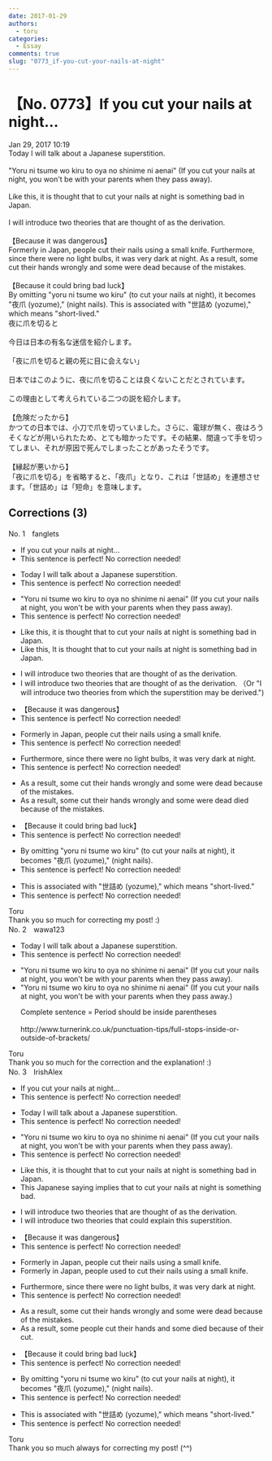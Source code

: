 ```yaml
---
date: 2017-01-29
authors:
  - toru
categories:
  - Essay
comments: true
slug: "0773_if-you-cut-your-nails-at-night"
---
```


# 【No. 0773】If you cut your nails at night...
<div class="date">Jan 29, 2017 10:19</div>
<div id="post"><div id="body_show_ori">
Today I will talk about a Japanese superstition.<br/><br/>"Yoru ni tsume wo kiru to oya no shinime ni aenai" (If you cut your nails at night, you won't be with your parents when they pass away).<br/><br/>Like this, it is thought that to cut your nails at night is something bad in Japan.<br/><br/>I will introduce two theories that are thought of as the derivation.<br/><br/>【Because it was dangerous】<br/>Formerly in Japan, people cut their nails using a small knife. Furthermore, since there were no light bulbs, it was very dark at night. As a result, some cut their hands wrongly and some were dead because of the mistakes.<br/><br/>【Because it could bring bad luck】<br/>By omitting "yoru ni tsume wo kiru" (to cut your nails at night), it becomes "夜爪 (yozume)," (night nails). This is associated with "世詰め (yozume)," which means "short-lived." 
</div></div>

<!-- more -->

<div id="post_ja"><div id="body_show_mo">
夜に爪を切ると<br/><br/>今日は日本の有名な迷信を紹介します。<br/><br/>「夜に爪を切ると親の死に目に会えない」<br/><br/>日本ではこのように、夜に爪を切ることは良くないことだとされています。<br/><br/>この理由として考えられている二つの説を紹介します。<br/><br/>【危険だったから】<br/>かつての日本では、小刀で爪を切っていました。さらに、電球が無く、夜はろうそくなどが用いられたため、とても暗かったです。その結果、間違って手を切ってしまい、それが原因で死んでしまったことがあったそうです。<br/><br/>【縁起が悪いから】<br/>「夜に爪を切る」を省略すると、「夜爪」となり、これは「世詰め」を連想させます。「世詰め」は「短命」を意味します。
</div></div>

## Corrections (3)
<div id="block"><div class="first_name"> No. 1　<span class="just_name">fanglets</span></div><div id="block2">
<ul class="correction_field">
<li class="incorrect">If you cut your nails at night...</li>
<li class="corrected perfect">This sentence is perfect! No correction needed!</li>
</ul>
<ul class="correction_field">
<li class="incorrect">Today I will talk about a Japanese superstition.</li>
<li class="corrected perfect">This sentence is perfect! No correction needed!</li>
</ul>
<ul class="correction_field">
<li class="incorrect">"Yoru ni tsume wo kiru to oya no shinime ni aenai" (If you cut your nails at night, you won't be with your parents when they pass away).</li>
<li class="corrected perfect">This sentence is perfect! No correction needed!</li>
</ul>
<ul class="correction_field">
<li class="incorrect">Like this, it is thought that to cut your nails at night is something bad in Japan.</li>
<li class="corrected correct">
<span class="sline">Like this,</span> It is thought that to cut your nails at night is something bad in Japan.
</li>
</ul>
<ul class="correction_field">
<li class="incorrect">I will introduce two theories that are thought of as the derivation.</li>
<li class="corrected correct">
I will introduce two theories that are thought of as the derivation. （Or "I will introduce two theories from which the superstition may be derived.")
</li>
</ul>
<ul class="correction_field">
<li class="incorrect">【Because it was dangerous】</li>
<li class="corrected perfect">This sentence is perfect! No correction needed!</li>
</ul>
<ul class="correction_field">
<li class="incorrect">Formerly in Japan, people cut their nails using a small knife.</li>
<li class="corrected perfect">This sentence is perfect! No correction needed!</li>
</ul>
<ul class="correction_field">
<li class="incorrect">Furthermore, since there were no light bulbs, it was very dark at night.</li>
<li class="corrected perfect">This sentence is perfect! No correction needed!</li>
</ul>
<ul class="correction_field">
<li class="incorrect">As a result, some cut their hands wrongly and some were dead because of the mistakes.</li>
<li class="corrected correct">
As a result, some cut their hands <span class="sline">wrongly</span> and some <span class="sline">were dead</span> <span class="f_red">died </span>because of the mistakes.
</li>
</ul>
<ul class="correction_field">
<li class="incorrect">【Because it could bring bad luck】</li>
<li class="corrected perfect">This sentence is perfect! No correction needed!</li>
</ul>
<ul class="correction_field">
<li class="incorrect">By omitting "yoru ni tsume wo kiru" (to cut your nails at night), it becomes "夜爪 (yozume)," (night nails).</li>
<li class="corrected perfect">This sentence is perfect! No correction needed!</li>
</ul>
<ul class="correction_field">
<li class="incorrect">This is associated with "世詰め (yozume)," which means "short-lived." </li>
<li class="corrected perfect">This sentence is perfect! No correction needed!</li>
</ul>
</div><div class="name"><span class="just_name">Toru</span><br>
Thank you so much for correcting my post! :)
</div>
</div>
<div id="block"><div class="first_name"> No. 2　<span class="just_name">wawa123</span></div><div id="block2">
<ul class="correction_field">
<li class="incorrect">Today I will talk about a Japanese superstition.</li>
<li class="corrected perfect">This sentence is perfect! No correction needed!</li>
</ul>
<ul class="correction_field">
<li class="incorrect">"Yoru ni tsume wo kiru to oya no shinime ni aenai" (If you cut your nails at night, you won't be with your parents when they pass away).</li>
<li class="corrected correct">
"Yoru ni tsume wo kiru to oya no shinime ni aenai" (If you cut your nails at night, you won't be with your parents when they pass away<span class="f_red">.</span>)
<p class="correction_comment">Complete sentence = Period should be inside parentheses<br/><br/>http://www.turnerink.co.uk/punctuation-tips/full-stops-inside-or-outside-of-brackets/</p>
</li>
</ul>
</div><div class="name"><span class="just_name">Toru</span><br>
Thank you so much for the correction and the explanation! :)
</div>
</div>
<div id="block"><div class="first_name"> No. 3　<span class="just_name">IrishAlex</span></div><div id="block2">
<ul class="correction_field">
<li class="incorrect">If you cut your nails at night...</li>
<li class="corrected perfect">This sentence is perfect! No correction needed!</li>
</ul>
<ul class="correction_field">
<li class="incorrect">Today I will talk about a Japanese superstition.</li>
<li class="corrected perfect">This sentence is perfect! No correction needed!</li>
</ul>
<ul class="correction_field">
<li class="incorrect">"Yoru ni tsume wo kiru to oya no shinime ni aenai" (If you cut your nails at night, you won't be with your parents when they pass away).</li>
<li class="corrected perfect">This sentence is perfect! No correction needed!</li>
</ul>
<ul class="correction_field">
<li class="incorrect">Like this, it is thought that to cut your nails at night is something bad in Japan.</li>
<li class="corrected correct">
<span class="f_blue">This Japanese saying implies that </span>to cut your nails at night is something bad.
</li>
</ul>
<ul class="correction_field">
<li class="incorrect">I will introduce two theories that are thought of as the derivation.</li>
<li class="corrected correct">
I will introduce two theories that <span class="f_blue">could explain this superstition</span>.
</li>
</ul>
<ul class="correction_field">
<li class="incorrect">【Because it was dangerous】</li>
<li class="corrected perfect">This sentence is perfect! No correction needed!</li>
</ul>
<ul class="correction_field">
<li class="incorrect">Formerly in Japan, people cut their nails using a small knife.</li>
<li class="corrected correct">
Formerly in Japan, people <span class="f_blue">used to </span>cut their nails using a small knife.
</li>
</ul>
<ul class="correction_field">
<li class="incorrect">Furthermore, since there were no light bulbs, it was very dark at night.</li>
<li class="corrected perfect">This sentence is perfect! No correction needed!</li>
</ul>
<ul class="correction_field">
<li class="incorrect">As a result, some cut their hands wrongly and some were dead because of the mistakes.</li>
<li class="corrected correct">
As a result, some <span class="f_blue">people </span>cut their hands and some <span class="f_blue">died </span>because of <span class="f_blue">their cut</span>.
</li>
</ul>
<ul class="correction_field">
<li class="incorrect">【Because it could bring bad luck】</li>
<li class="corrected perfect">This sentence is perfect! No correction needed!</li>
</ul>
<ul class="correction_field">
<li class="incorrect">By omitting "yoru ni tsume wo kiru" (to cut your nails at night), it becomes "夜爪 (yozume)," (night nails).</li>
<li class="corrected perfect">This sentence is perfect! No correction needed!</li>
</ul>
<ul class="correction_field">
<li class="incorrect">This is associated with "世詰め (yozume)," which means "short-lived." </li>
<li class="corrected perfect">This sentence is perfect! No correction needed!</li>
</ul>
</div><div class="name"><span class="just_name">Toru</span><br>
Thank you so much always for correcting my post! (^^)
</div>
</div>
